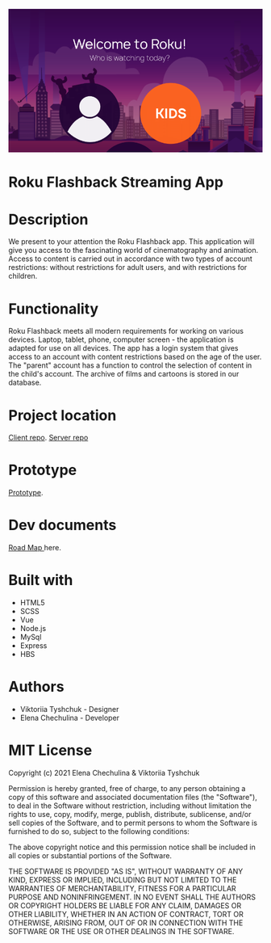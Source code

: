 ![Image alt](https://github.com/echechulina/chechulina_e_tyshchuk_v_roku_client/blob/main/public/images/roku.png)

# Roku Flashback Streaming App

# Description
We present to your attention the Roku Flashback app. This application will give you access to the fascinating world of cinematography and animation. Access to content is carried out in accordance with two types of account restrictions: without restrictions for adult users, and with restrictions for children.

# Functionality
Roku Flashback meets all modern requirements for working on various devices. Laptop, tablet, phone, computer screen - the application is adapted for use on all devices. The app has a login system that gives access to an account with content restrictions based on the age of the user. The "parent" account has a function to control the selection of content in the child's account. The archive of films and cartoons is stored in our database.

# Project location 
[Client repo](https://github.com/echechulina/chechulina_e_tyshchuk_v_roku_client).
[Server repo](https://github.com/echechulina/chechulina_e_tyshchuk_v_Roku_Flashback)

# Prototype
[Prototype](https://xd.adobe.com/view/7dbce0d4-f036-4b66-bf62-1c81fb16ffed-28ef/).

# Dev documents
[Road Map ](https://docs.google.com/document/d/1VX1qlcQSmtWwMjtDnRWj7ss3-wp-6SQd7j62ZhijUZM/edit?usp=sharing) here.

# Built with
* HTML5
* SCSS
* Vue
* Node.js
* MySql
* Express
* HBS

# Authors
* Viktoriia Tyshchuk - Designer
* Elena Chechulina - Developer

# MIT License
Copyright (c) 2021 Elena Chechulina & Viktoriia Tyshchuk

Permission is hereby granted, free of charge, to any person obtaining a copy of this software and associated documentation files (the "Software"), to deal in the Software without restriction, including without limitation the rights to use, copy, modify, merge, publish, distribute, sublicense, and/or sell copies of the Software, and to permit persons to whom the Software is furnished to do so, subject to the following conditions:

The above copyright notice and this permission notice shall be included in all copies or substantial portions of the Software.

THE SOFTWARE IS PROVIDED "AS IS", WITHOUT WARRANTY OF ANY KIND, EXPRESS OR IMPLIED, INCLUDING BUT NOT LIMITED TO THE WARRANTIES OF MERCHANTABILITY, FITNESS FOR A PARTICULAR PURPOSE AND NONINFRINGEMENT. IN NO EVENT SHALL THE AUTHORS OR COPYRIGHT HOLDERS BE LIABLE FOR ANY CLAIM, DAMAGES OR OTHER LIABILITY, WHETHER IN AN ACTION OF CONTRACT, TORT OR OTHERWISE, ARISING FROM, OUT OF OR IN CONNECTION WITH THE SOFTWARE OR THE USE OR OTHER DEALINGS IN THE SOFTWARE.


